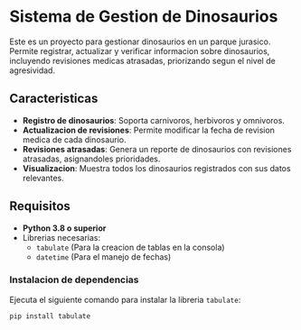 # Sistema de Gestion de Dinosaurios

Este es un proyecto para gestionar dinosaurios en un parque jurasico. Permite registrar, actualizar y verificar informacion sobre dinosaurios, incluyendo revisiones medicas atrasadas, priorizando segun el nivel de agresividad.

## Caracteristicas

- **Registro de dinosaurios**: Soporta carnivoros, herbivoros y omnivoros.
- **Actualizacion de revisiones**: Permite modificar la fecha de revision medica de cada dinosaurio.
- **Revisiones atrasadas**: Genera un reporte de dinosaurios con revisiones atrasadas, asignandoles prioridades.
- **Visualizacion**: Muestra todos los dinosaurios registrados con sus datos relevantes.

## Requisitos

- **Python 3.8 o superior**
- Librerias necesarias:
  - `tabulate` (Para la creacion de tablas en la consola)
  - `datetime` (Para el manejo de fechas)

### Instalacion de dependencias

Ejecuta el siguiente comando para instalar la libreria `tabulate`:

```bash
pip install tabulate
